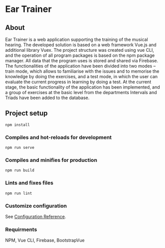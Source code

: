 # Ear Trainer
## About
Ear Trainer is a web application supporting the training of the musical hearing. The developed solution is based on a web framework Vue.js and additional library Vuex. The project structure was created using vue CLI, and the operation of all program packages is based on the npm package manager. All data that the program uses is stored and shared via Firebase. The functionalities of the application have been divided into two modes – train mode, which allows to familiarise with the issues and to memorise the knowledge by doing the exercises, and a test mode, in which the user can evaluate the current progress in learning by doing a test. At the current stage, the basic functionality of the application has been implemented, and a group of exercises at the basic level from the departments Intervals and Triads have been added to the database. 
  
## Project setup
```
npm install
```

### Compiles and hot-reloads for development
```
npm run serve
```

### Compiles and minifies for production
```
npm run build
```

### Lints and fixes files
```
npm run lint
```

### Customize configuration
See [Configuration Reference](https://cli.vuejs.org/config/).

### Requirments
NPM, Vue CLI, Firebase, BootstrapVue
